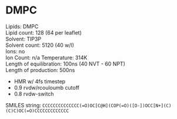 # DMPC

Lipids: DMPC<br/>
Lipid count: 128 (64 per leaflet)<br/>
Solvent: TIP3P<br/>
Solvent count: 5120 (40 w/l)<br/>
Ions: no<br/>
Ion Count: n/a
Temperature: 314K<br/>
Length of equilibration: 100ns (40 NVT - 60 NPT)<br/>
Length of production: 500ns<br/>

- HMR w/ 4fs timestep
- 0.9 rvdw/rcouloumb cutoff
- 0.8 rvdw-switch

SMILES string: `CCCCCCCCCCCCCC(=O)OC[C@H](COP(=O)([O-])OCC[N+](C)(C)C)OC(=O)CCCCCCCCCCCCC`